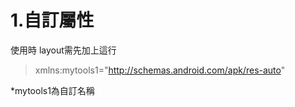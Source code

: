 # 1.自訂屬性
使用時
layout需先加上這行
>xmlns:mytools1="http://schemas.android.com/apk/res-auto"

  *mytools1為自訂名稱
